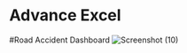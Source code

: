 # Advance Excel 
#Road Accident Dashboard
![Screenshot (10)](https://github.com/Shubhangi-6/Excel/assets/140615568/ffd6e85e-bd98-41d1-886a-f53e9ba7cb41)
